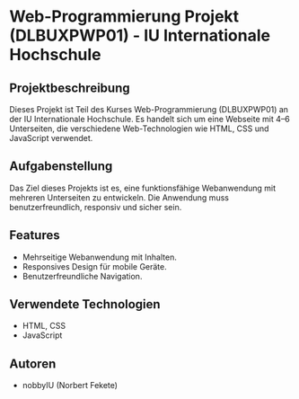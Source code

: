 # Web-Programmierung Projekt (DLBUXPWP01) - IU Internationale Hochschule

## Projektbeschreibung
Dieses Projekt ist Teil des Kurses Web-Programmierung (DLBUXPWP01) an der IU Internationale Hochschule. Es handelt sich um eine Webseite mit 4–6 Unterseiten, die verschiedene Web-Technologien wie HTML, CSS und JavaScript verwendet.

## Aufgabenstellung
Das Ziel dieses Projekts ist es, eine funktionsfähige Webanwendung mit mehreren Unterseiten zu entwickeln. Die Anwendung muss benutzerfreundlich, responsiv und sicher sein.

## Features
- Mehrseitige Webanwendung mit Inhalten.
- Responsives Design für mobile Geräte.
- Benutzerfreundliche Navigation.

## Verwendete Technologien
- HTML, CSS
- JavaScript

## Autoren
- nobbyIU (Norbert Fekete)
